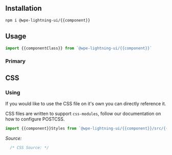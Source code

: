 <!-- Use the Flag(s) that make sense to your component -->
<!-- ![ready](https://img.shields.io/badge/Status-ready-success.svg?style=for-the-badge) -->
<!-- ![beta](https://img.shields.io/badge/Status-beta-blue.svg?style=for-the-badge) -->
<!-- ![dev](https://img.shields.io/badge/Status-development-critical.svg?style=for-the-badge) -->
<!-- ![react](https://img.shields.io/badge/react-16.8+-informational.svg?style=for-the-badge&logo=react) -->

## Installation

```bash
npm i @wpe-lightning-ui/{{component}}
```

## Usage

```js static
import {{componentClass}} from `@wpe-lightning-ui/{{component}}`
```

### Primary


## CSS

### Using
If you would like to use the CSS file on it's own you can directly reference it.

CSS files are written to support `css-modules`, follow our documentation on how to configure POSTCSS.

```js static
import {{component}}Styles from `@wpe-lightning-ui/{{component}}/src/{{component}}.module.css`
```
_Source:_
```css { "file": "../{{component}}.module.css"}
  /* CSS Source: */
```
